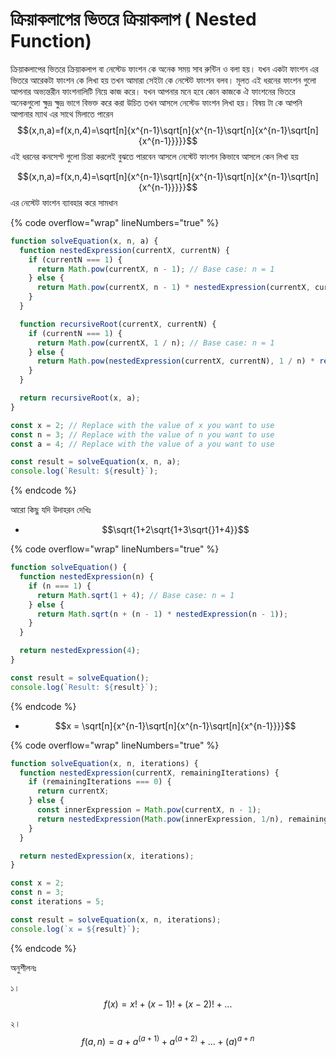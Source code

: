 # ক্রিয়াকলাপের ভিতরে ক্রিয়াকলাপ ( Nested Function)

ক্রিয়াকলাপের ভিতরে ক্রিয়াকলাপ বা নেস্টেড ফাংশন কে অনেক সময় সাব রুন্টিন ও বলা হয়। যখন একটা ফাংশন এর ভিতরে আরেকটা ফাংশন কে লিখা হয় তখন আমারা সেইটা কে নেস্টেট ফাংশন বলব। মূলত এই ধরনের ফাংশন গুলো আপনার অভ্যন্তরীন ফাংশনালিটি নিয়ে কাজ করে। যখন আপনার মনে হবে কোন কাজকে ঐ ফাংশনের ভিতরে অনেকগুলো ক্ষুদ্র ক্ষুদ্র ভাগে বিভক্ত করে করা উচিত তখন আসলে নেস্টেড ফাংশন লিখা হয়। বিষয় টা কে আপনি আপানার ম্যাথ এর সাথে মিলাতে পারেন $$(x,n,a)=f(x,n,4)=\sqrt[n]{x^{n-1}\sqrt[n]{x^{n-1}\sqrt[n]{x^{n-1}\sqrt[n]{x^{n-1}}}}}$$ এই ধরনের কনসেপ্ট গুলো চিন্তা করলেই বুঝতে পারবেন আসলে নেস্টেট ফাংশন কিভাবে আসলে কেন লিখা হয়

$$(x,n,a)=f(x,n,4)=\sqrt[n]{x^{n-1}\sqrt[n]{x^{n-1}\sqrt[n]{x^{n-1}\sqrt[n]{x^{n-1}}}}}$$ এর নেস্টেট ফাংশন ব্যাবহার করে সামধান&#x20;

{% code overflow="wrap" lineNumbers="true" %}
```javascript
function solveEquation(x, n, a) {
  function nestedExpression(currentX, currentN) {
    if (currentN === 1) {
      return Math.pow(currentX, n - 1); // Base case: n = 1
    } else {
      return Math.pow(currentX, n - 1) * nestedExpression(currentX, currentN - 1);
    }
  }

  function recursiveRoot(currentX, currentN) {
    if (currentN === 1) {
      return Math.pow(currentX, 1 / n); // Base case: n = 1
    } else {
      return Math.pow(nestedExpression(currentX, currentN), 1 / n) * recursiveRoot(currentX, currentN - 1);
    }
  }

  return recursiveRoot(x, a);
}

const x = 2; // Replace with the value of x you want to use
const n = 3; // Replace with the value of n you want to use
const a = 4; // Replace with the value of a you want to use

const result = solveEquation(x, n, a);
console.log(`Result: ${result}`);

```
{% endcode %}

আরো কিছু যদি উদাহরন দেখিঃ

* $$\sqrt{1+2\sqrt{1+3\sqrt{}1+4}}$$

{% code overflow="wrap" lineNumbers="true" %}
```javascript
function solveEquation() {
  function nestedExpression(n) {
    if (n === 1) {
      return Math.sqrt(1 + 4); // Base case: n = 1
    } else {
      return Math.sqrt(n + (n - 1) * nestedExpression(n - 1));
    }
  }

  return nestedExpression(4);
}

const result = solveEquation();
console.log(`Result: ${result}`);

```
{% endcode %}

* $$x = \sqrt[n]{x^{n-1}\sqrt[n]{x^{n-1}\sqrt[n]{x^{n-1}}}}$$

{% code overflow="wrap" lineNumbers="true" %}
```javascript
function solveEquation(x, n, iterations) {
  function nestedExpression(currentX, remainingIterations) {
    if (remainingIterations === 0) {
      return currentX;
    } else {
      const innerExpression = Math.pow(currentX, n - 1);
      return nestedExpression(Math.pow(innerExpression, 1/n), remainingIterations - 1);
    }
  }

  return nestedExpression(x, iterations);
}

const x = 2;
const n = 3;
const iterations = 5;

const result = solveEquation(x, n, iterations);
console.log(`x = ${result}`);

```
{% endcode %}

অনুশীলনঃ&#x20;

১। $$f(x) = x! + (x-1)! + (x-2)! + ...$$

২। $$f(a, n) =a+ a ^{(a+1)}+a^{(a+2)} + ...+ (a)^{a+n}$$

